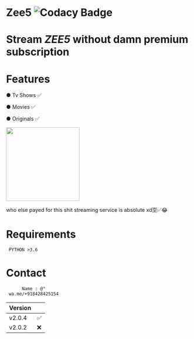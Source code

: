 # Zee5 ![Codacy Badge](https://api.codacy.com/project/badge/Grade/fcbc4bb229fc4c4bab285e23552cbe61)
# Stream *ZEE5* without damn premium subscription

# Features

  ● Tv Shows ✅
  
  ● Movies ✅ 
  
  ● Originals ✅
  
<img src= https://camo.githubusercontent.com/afd20b3e38a82cc1250efeaed111bca1db925f45/68747470733a2f2f682e746f7034746f702e696f2f705f313732387471726961302e6a7067 width="200" height="200" />

who else payed for this shit streaming service is absolute xd🈳️✅😂

# Requirements

     PYTHON >3.6
  
# Contact

          Name : @°
     wa.me/+918428425154

| Version |          |
| ------- |----------|
| v2.0.4  |    ✅    |
| v2.0.2  |    ❌    |
